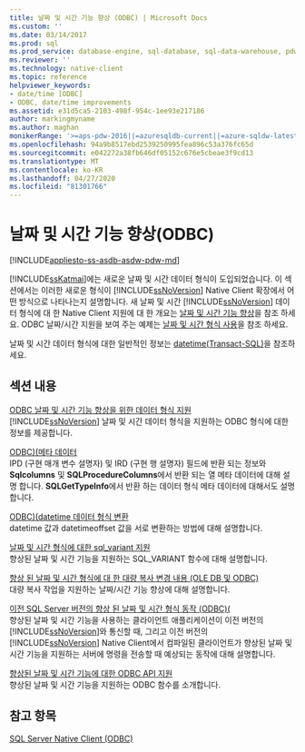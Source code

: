 ```yaml
---
title: 날짜 및 시간 기능 향상 (ODBC) | Microsoft Docs
ms.custom: ''
ms.date: 03/14/2017
ms.prod: sql
ms.prod_service: database-engine, sql-database, sql-data-warehouse, pdw
ms.reviewer: ''
ms.technology: native-client
ms.topic: reference
helpviewer_keywords:
- date/time [ODBC]
- ODBC, date/time improvements
ms.assetid: e31d5ca5-2103-498f-954c-1ee93e217186
author: markingmyname
ms.author: maghan
monikerRange: '>=aps-pdw-2016||=azuresqldb-current||=azure-sqldw-latest||>=sql-server-2016||=sqlallproducts-allversions||>=sql-server-linux-2017||=azuresqldb-mi-current'
ms.openlocfilehash: 94a9b8517ebd2539250995fea896c53a376fc65d
ms.sourcegitcommit: e042272a38fb646df05152c676e5cbeae3f9cd13
ms.translationtype: MT
ms.contentlocale: ko-KR
ms.lasthandoff: 04/27/2020
ms.locfileid: "81301766"
---
```

# <a name="date-and-time-improvements-odbc"></a>날짜 및 시간 기능 향상(ODBC)
[!INCLUDE[appliesto-ss-asdb-asdw-pdw-md](../../includes/appliesto-ss-asdb-asdw-pdw-md.md)]

  [!INCLUDE[ssKatmai](../../includes/sskatmai-md.md)]에는 새로운 날짜 및 시간 데이터 형식이 도입되었습니다. 이 섹션에서는 이러한 새로운 형식이 [!INCLUDE[ssNoVersion](../../includes/ssnoversion-md.md)] Native Client 확장에서 어떤 방식으로 나타나는지 설명합니다. 새 날짜 및 시간 [!INCLUDE[ssNoVersion](../../includes/ssnoversion-md.md)] 데이터 형식에 대 한 Native Client 지원에 대 한 개요는 [날짜 및 시간 기능 향상](../../relational-databases/native-client/features/date-and-time-improvements.md)을 참조 하세요. ODBC 날짜/시간 지원을 보여 주는 예제는 [날짜 및 시간 형식 사용](../../relational-databases/native-client-odbc-how-to/use-date-and-time-types.md)을 참조 하세요.  
  
 날짜 및 시간 데이터 형식에 대한 일반적인 정보는 [datetime&#40;Transact-SQL&#41;](../../t-sql/data-types/datetime-transact-sql.md)을 참조하세요.  
  
## <a name="in-this-section"></a>섹션 내용  
 [ODBC 날짜 및 시간 기능 향상을 위한 데이터 형식 지원](../../relational-databases/native-client-odbc-date-time/data-type-support-for-odbc-date-and-time-improvements.md)  
 [!INCLUDE[ssNoVersion](../../includes/ssnoversion-md.md)] 날짜 및 시간 데이터 형식을 지원하는 ODBC 형식에 대한 정보를 제공합니다.  
  
 [ODBC&#41;&#40;메타 데이터](https://msdn.microsoft.com/library/99133efc-b1f2-46e9-8203-d90c324a8e4c)  
 IPD (구현 매개 변수 설명자) 및 IRD (구현 행 설명자) 필드에 반환 되는 정보와 **Sqlcolumns** 및 **SQLProcedureColumns**에서 반환 되는 열 메타 데이터에 대해 설명 합니다. **SQLGetTypeInfo**에서 반환 하는 데이터 형식 메타 데이터에 대해서도 설명 합니다.  
  
 [ODBC&#41;&#40;datetime 데이터 형식 변환](../../relational-databases/native-client-odbc-date-time/datetime-data-type-conversions-odbc.md)  
 datetime 값과 datetimeoffset 값을 서로 변환하는 방법에 대해 설명합니다.  
  
 [날짜 및 시간 형식에 대한 sql_variant 지원](../../relational-databases/native-client-odbc-date-time/sql-variant-support-for-date-and-time-types.md)  
 향상된 날짜 및 시간 기능을 지원하는 SQL_VARIANT 함수에 대해 설명합니다.  
  
 [향상 된 날짜 및 시간 형식에 대 한 대량 복사 변경 내용 &#40;OLE DB 및 ODBC&#41;](../../relational-databases/native-client-odbc-date-time/bulk-copy-changes-for-enhanced-date-and-time-types-ole-db-and-odbc.md)  
 대량 복사 작업을 지원하는 날짜/시간 기능 향상에 대해 설명합니다.  
  
 [이전 SQL Server 버전의 향상 된 날짜 및 시간 형식 동작 (ODBC&#41;&#40;](../../relational-databases/native-client-odbc-date-time/enhanced-date-and-time-type-behavior-with-previous-sql-server-versions-odbc.md)  
 향상된 날짜 및 시간 기능을 사용하는 클라이언트 애플리케이션이 이전 버전의 [!INCLUDE[ssNoVersion](../../includes/ssnoversion-md.md)]와 통신할 때, 그리고 이전 버전의 [!INCLUDE[ssNoVersion](../../includes/ssnoversion-md.md)] Native Client에서 컴파일된 클라이언트가 향상된 날짜 및 시간 기능을 지원하는 서버에 명령을 전송할 때 예상되는 동작에 대해 설명합니다.  
  
 [향상된 날짜 및 시간 기능에 대한 ODBC API 지원](../../relational-databases/native-client-odbc-date-time/odbc-api-support-for-enhanced-date-and-time-features.md)  
 향상된 날짜 및 시간 기능을 지원하는 ODBC 함수를 소개합니다.  
  
## <a name="see-also"></a>참고 항목  
 [SQL Server Native Client &#40;ODBC&#41;](../../relational-databases/native-client/odbc/sql-server-native-client-odbc.md)  
  
  
